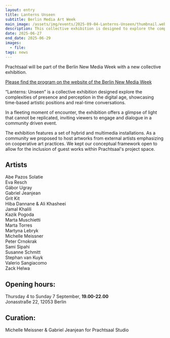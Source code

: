 ```yaml
---
layout: entry
title: Lanterns Unseen 
subtitle: Berlin Media Art Week
main_image: /assets/img/events/2025-09-04-Lanterns-Unseen/thumbnail.webp
description: This collective exhibition is designed to explore the complexities of presence and perception in the digital age, showcasing time-based artistic positions and real-time conversations.
date: 2025-06-27
end_date: 2025-06-29
images: 
  - file: 
tags: news
---
```

Prachtsaal will be part of the Berlin New Media Week with a new collective exhibition.<br>

<a href="https://berlinnewmediaweek.com/en/program">Please find the program on the website of the Berlin New Media Week</a>

“Lanterns: Unseen” is a collective exhibition designed explore the complexities of presence and perception in the digital age, showcasing time-based artistic positions and real-time conversations.<br>

In a fleeting moment of encounter, the exhibition offers a glimpse of light that cannot be replicated, inviting viewers to engage and dialogue in a community driven event. <br>

The exhibition features a set of hybrid and multimedia installations. As a community we proposed to host artworks from external artists emphasizing on cooperative art practices. We kept our conceptual framework open to allow for the inclusion of guest works within Prachtsaal's project space. <br>
## Artists

Abe Pazos Solatie<br>
Eva Resch<br>
Gábor Ugray<br>
Gabriel Jeanjean<br>
Grit Kit<br>
Hiba Dannane & Ali Khasheei<br>
Jamal Khalili<br>
Kazik Pogoda<br>
Marta Muschietti<br>
Marta Torres<br>
Martyna Lebryk<br>
Michelle Meissner<br>
Peter Crnokrak<br>
Sami Sipahi<br>
Susanne Schmitt<br>
Stephan van Kuyk<br>
Valerio Sangiacomo<br>
Zack Helwa<br>

## Opening hours:

Thursday 4 to Sunday 7 September, **19.00-22.00**<br>
Jonasstraße 22, 12053 Berlin<br>

## Curation:
Michelle Meissner & Gabriel Jeanjean for Prachtsaal Studio


